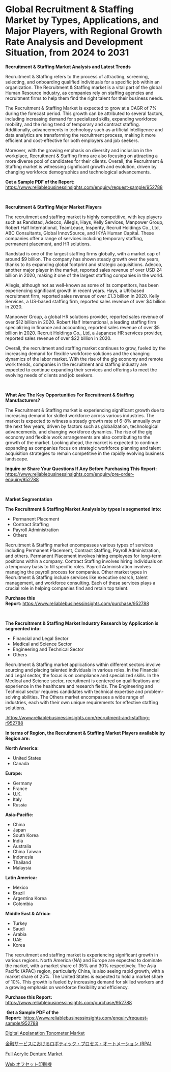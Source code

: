 <p><h1>Global Recruitment & Staffing Market by Types, Applications, and Major Players, with Regional Growth Rate Analysis and Development Situation, from 2024 to 2031</h1></p><p><strong>Recruitment & Staffing Market Analysis and Latest Trends</strong></p>
<p><p>Recruitment & Staffing refers to the process of attracting, screening, selecting, and onboarding qualified individuals for a specific job within an organization. The Recruitment & Staffing market is a vital part of the global Human Resource industry, as companies rely on staffing agencies and recruitment firms to help them find the right talent for their business needs.</p><p>The Recruitment & Staffing Market is expected to grow at a CAGR of 7% during the forecast period. This growth can be attributed to several factors, including increasing demand for specialized skills, expanding workforce mobility, and the rising trend of temporary and contract staffing. Additionally, advancements in technology such as artificial intelligence and data analytics are transforming the recruitment process, making it more efficient and cost-effective for both employers and job seekers.</p><p>Moreover, with the growing emphasis on diversity and inclusion in the workplace, Recruitment & Staffing firms are also focusing on attracting a more diverse pool of candidates for their clients. Overall, the Recruitment & Staffing market is witnessing significant growth and evolution, driven by changing workforce demographics and technological advancements.</p></p>
<p><strong>Get a Sample PDF of the Report:&nbsp;</strong> <a href="https://www.reliablebusinessinsights.com/enquiry/request-sample/952788">https://www.reliablebusinessinsights.com/enquiry/request-sample/952788</a></p>
<p>&nbsp;</p>
<p><strong>Recruitment & Staffing Major Market Players</strong></p>
<p><p>The recruitment and staffing market is highly competitive, with key players such as Randstad, Adecco, Allegis, Hays, Kelly Services, Manpower Group, Robert Half International, TeamLease, Insperity, Recruit Holdings Co., Ltd, ABC Consultants, Global InnovSource, and IKYA Human Capital. These companies offer a range of services including temporary staffing, permanent placement, and HR solutions.</p><p>Randstad is one of the largest staffing firms globally, with a market cap of around $9 billion. The company has shown steady growth over the years, thanks to its expanding global footprint and strategic acquisitions. Adecco, another major player in the market, reported sales revenue of over USD 24 billion in 2020, making it one of the largest staffing companies in the world.</p><p>Allegis, although not as well-known as some of its competitors, has been experiencing significant growth in recent years. Hays, a UK-based recruitment firm, reported sales revenue of over £1.3 billion in 2020. Kelly Services, a US-based staffing firm, reported sales revenue of over $4 billion in 2020.</p><p>Manpower Group, a global HR solutions provider, reported sales revenue of over $12 billion in 2020. Robert Half International, a leading staffing firm specializing in finance and accounting, reported sales revenue of over $5 billion in 2020. Recruit Holdings Co., Ltd, a Japanese HR services provider, reported sales revenue of over $22 billion in 2020.</p><p>Overall, the recruitment and staffing market continues to grow, fueled by the increasing demand for flexible workforce solutions and the changing dynamics of the labor market. With the rise of the gig economy and remote work trends, companies in the recruitment and staffing industry are expected to continue expanding their services and offerings to meet the evolving needs of clients and job seekers.</p></p>
<p>&nbsp;</p>
<p><strong>What Are The Key Opportunities For Recruitment & Staffing Manufacturers?</strong></p>
<p><p>The Recruitment & Staffing market is experiencing significant growth due to increasing demand for skilled workforce across various industries. The market is expected to witness a steady growth rate of 6-8% annually over the next few years, driven by factors such as globalization, technological advancements, and changing workforce dynamics. The rise of the gig economy and flexible work arrangements are also contributing to the growth of the market. Looking ahead, the market is expected to continue expanding as companies focus on strategic workforce planning and talent acquisition strategies to remain competitive in the rapidly evolving business landscape.</p></p>
<p><strong>Inquire or Share Your Questions If Any Before Purchasing This Report:</strong> <a href="https://www.reliablebusinessinsights.com/enquiry/pre-order-enquiry/952788">https://www.reliablebusinessinsights.com/enquiry/pre-order-enquiry/952788</a></p>
<p>&nbsp;</p>
<p><strong>Market Segmentation</strong></p>
<p><strong>The Recruitment & Staffing Market Analysis by types is segmented into:</strong></p>
<p><ul><li>Permanent Placement</li><li>Contract Staffing</li><li>Payroll Administration</li><li>Others</li></ul></p>
<p><p>Recruitment & Staffing market encompasses various types of services including Permanent Placement, Contract Staffing, Payroll Administration, and others. Permanent Placement involves hiring employees for long-term positions within a company. Contract Staffing involves hiring individuals on a temporary basis to fill specific roles. Payroll Administration involves managing the payroll process for companies. Other market types in Recruitment & Staffing include services like executive search, talent management, and workforce consulting. Each of these services plays a crucial role in helping companies find and retain top talent.</p></p>
<p><strong>Purchase this Report:&nbsp;</strong><a href="https://www.reliablebusinessinsights.com/purchase/952788">https://www.reliablebusinessinsights.com/purchase/952788</a></p>
<p>&nbsp;</p>
<p><strong>The Recruitment & Staffing Market Industry Research by Application is segmented into:</strong></p>
<p><ul><li>Financial and Legal Sector</li><li>Medical and Science Sector</li><li>Engineering and Technical Sector</li><li>Others</li></ul></p>
<p><p>Recruitment & Staffing market applications within different sectors involve sourcing and placing talented individuals in various roles. In the Financial and Legal sector, the focus is on compliance and specialized skills. In the Medical and Science sector, recruitment is centered on qualifications and experience in the healthcare and research fields. The Engineering and Technical sector requires candidates with technical expertise and problem-solving abilities. The Others market encompasses a wide range of industries, each with their own unique requirements for effective staffing solutions.</p></p>
<p><a href="https://www.reliablebusinessinsights.com/recruitment-and-staffing-r952788">&nbsp;https://www.reliablebusinessinsights.com/recruitment-and-staffing-r952788</a></p>
<p><strong>In terms of Region, the Recruitment & Staffing Market Players available by Region are:</strong></p>
<p>
    <p> <strong> North America: </strong>
        <ul>
            <li>United States</li>
            <li>Canada</li>
        </ul>
        </p> 
    <p> <strong> Europe: </strong>
        <ul>
            <li>Germany</li>
            <li>France</li>
            <li>U.K.</li>
            <li>Italy</li>
            <li>Russia</li>
        </ul>
        </p> 
    <p> <strong> Asia-Pacific: </strong>
        <ul>
            <li>China</li>
            <li>Japan</li>
            <li>South Korea</li>
            <li>India</li>
            <li>Australia</li>
            <li>China Taiwan</li>
            <li>Indonesia</li>
            <li>Thailand</li>
            <li>Malaysia</li>
        </ul>
        </p> 
    <p> <strong> Latin America: </strong>
        <ul>
            <li>Mexico</li>
            <li>Brazil</li>
            <li>Argentina Korea</li>
            <li>Colombia</li>
        </ul>
        </p> 
    <p> <strong> Middle East & Africa: </strong>
        <ul>
            <li>Turkey</li>
            <li>Saudi</li>
            <li>Arabia</li>
            <li>UAE</li>
            <li>Korea</li>
        </ul>
    </p>
    </p>
<p><p>The recruitment and staffing market is experiencing significant growth in various regions. North America (NA) and Europe are expected to dominate the market, with a market share of 35% and 30% respectively. The Asia Pacific (APAC) region, particularly China, is also seeing rapid growth, with a market share of 25%. The United States is expected to hold a market share of 10%. This growth is fueled by increasing demand for skilled workers and a growing emphasis on workforce flexibility and efficiency.</p></p>
<p><strong>Purchase this Report: </strong><a href="https://www.reliablebusinessinsights.com/purchase/952788">https://www.reliablebusinessinsights.com/purchase/952788</a></p>
<p>&nbsp;<strong>Get a Sample PDF of the Report:&nbsp;&nbsp;</strong><a href="https://www.reliablebusinessinsights.com/enquiry/request-sample/952788">https://www.reliablebusinessinsights.com/enquiry/request-sample/952788</a></p>
<p><strong></strong></p>
<p><p><a href="https://github.com/Krish2023na/Market-Research-Report-List-5/blob/main/digital-applanation-tonometer-market.md">Digital Applanation Tonometer Market</a></p><p><a href="https://github.com/LizaHeller2023/Market-Research-Report-List-1/blob/main/9746515174662.md">金融サービスにおけるロボティック・プロセス・オートメーション (RPA)</a></p><p><a href="https://github.com/bmorecock/Market-Research-Report-List-4/blob/main/full-acrylic-denture-market.md">Full Acrylic Denture Market</a></p><p><a href="https://github.com/deonnorth8/Market-Research-Report-List-2/blob/main/3982804174661.md">Web オフセット印刷機</a></p></p>